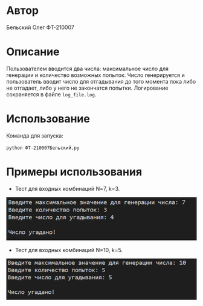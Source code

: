 # Автор

Бельский Олег ФТ-210007

# Описание

Пользователем вводится два числа: максимальное число для генерации и количество возможных попыток. Число генерируется и пользователь вводит 
число для отгадывания до того момента пока либо не отгадает, либо у него не закончатся попытки. Логирование сохраняется в файле `log_file.log`.

# Использование

Команда для запуска:

`python ФТ-210007Бельский.py`

# Примеры использования

- Тест для входных комбинаций N=7, k=3.

![Img alt](https://github.com/retxrika/Random-game/blob/master/images/1.png)

- Тест для входных комбинаций N=10, k=5.

![Img alt](https://github.com/retxrika/Random-game/blob/master/images/2.png)
